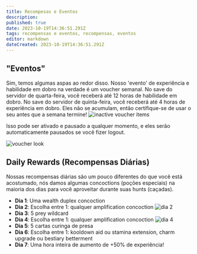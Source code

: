 ```yaml
---
title: Recompesas e Eventos
description: 
published: true
date: 2023-10-19T14:36:51.291Z
tags: recompensas e eventos, recompensas, eventos
editor: markdown
dateCreated: 2023-10-19T14:36:51.291Z
---
```


## "Eventos"

Sim, temos algumas aspas ao redor disso. Nosso 'evento' de experiência e habilidade em dobro na verdade é um voucher semanal. No save do servidor de quarta-feira, você receberá até 12 horas de habilidade em dobro. No save do servidor de quinta-feira, você receberá até 4 horas de experiência em dobro. Eles não se acumulam, então certifique-se de usar o seu antes que a semana termine!
![inactive voucher items](https://res.cloudinary.com/dwzt6r3eh/image/upload/v1690779807/Kapture_2023-07-30_at_22.03.07_cjbgii.gif)

Isso pode ser ativado e pausado a qualquer momento, e eles serão automaticamente pausados se você fizer logout.

![voucher look](https://res.cloudinary.com/dwzt6r3eh/image/upload/v1690779935/SCR-20230730-uoj_a8doa6.png)

## Daily Rewards (Recompensas Diárias)

Nossas recompensas diárias são um pouco diferentes do que você está acostumado, nós damos algumas concoctions (poções especiais) na maioria dos dias para você aproveitar durante suas hunts (caçadas).

- **Dia 1**: Uma wealth duplex concoction
- **Dia 2**: Escolha entre 1: qualquer amplification concoction
![dia 2](https://res.cloudinary.com/dwzt6r3eh/image/upload/v1690778721/SCR-20230730-u7q_a9flep.png)
- **Dia 3**: 5 prey wildcard
- **Dia 4**: Escolha entre 1: qualquer amplification concoction
![dia 4](https://res.cloudinary.com/dwzt6r3eh/image/upload/v1690778813/SCR-20230730-u90_ywfyis.png)
- **Dia 5**: 5 cartas curinga de presa
- **Dia 6**: Escolha entre 1: kooldown aid ou stamina extension, charm upgrade ou bestiary betterment
- **Dia 7**: Uma hora inteira de aumento de +50% de experiência!
